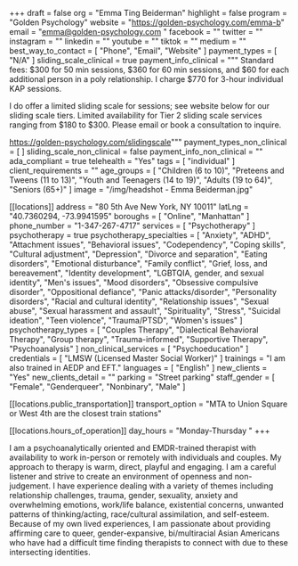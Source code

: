 +++
draft = false
org = "Emma Ting Beiderman"
highlight = false
program = "Golden Psychology"
website = "https://golden-psychology.com/emma-b"
email = "emma@golden-psychology.com "
facebook = ""
twitter = ""
instagram = ""
linkedin = ""
youtube = ""
tiktok = ""
medium = ""
best_way_to_contact = [ "Phone", "Email", "Website" ]
payment_types = [ "N/A" ]
sliding_scale_clinical = true
payment_info_clinical = """
Standard fees: $300 for 50 min sessions, $360 for 60 min sessions, and $60 for each additional person in a poly relationship. I charge $770 for 3-hour individual KAP sessions.

I do offer a limited sliding scale for sessions; see website below for our sliding scale tiers. Limited availability for Tier 2 sliding scale services ranging from $180 to $300. Please email or book a consultation to inquire. 

https://golden-psychology.com/slidingscale"""
payment_types_non_clinical = [ ]
sliding_scale_non_clinical = false
payment_info_non_clinical = ""
ada_compliant = true
telehealth = "Yes"
tags = [ "individual" ]
client_requirements = ""
age_groups = [
  "Children (6 to 10)",
  "Preteens and Tweens (11 to 13)",
  "Youth and Teenagers (14 to 19)",
  "Adults (19 to 64)",
  "Seniors (65+)"
]
image = "/img/headshot - Emma Beiderman.jpg"

[[locations]]
address = "80 5th Ave New York, NY 10011"
latLng = "40.7360294, -73.9941595"
boroughs = [ "Online", "Manhattan" ]
phone_number = "1-347-267-4717"
services = [ "Psychotherapy" ]
psychotherapy = true
psychotherapy_specialties = [
  "Anxiety",
  "ADHD",
  "Attachment issues",
  "Behavioral issues",
  "Codependency",
  "Coping skills",
  "Cultural adjustment",
  "Depression",
  "Divorce and separation",
  "Eating disorders",
  "Emotional disturbance",
  "Family conflict",
  "Grief, loss, and bereavement",
  "Identity development",
  "LGBTQIA, gender, and sexual identity",
  "Men's issues",
  "Mood disorders",
  "Obsessive compulsive disorder",
  "Oppositional defiance",
  "Panic attacks/disorder",
  "Personality disorders",
  "Racial and cultural identity",
  "Relationship issues",
  "Sexual abuse",
  "Sexual harassment and assault",
  "Spirituality",
  "Stress",
  "Suicidal ideation",
  "Teen violence",
  "Trauma/PTSD",
  "Women's issues"
]
psychotherapy_types = [
  "Couples Therapy",
  "Dialectical Behavioral Therapy",
  "Group therapy",
  "Trauma-informed",
  "Supportive Therapy",
  "Psychoanalysis"
]
non_clinical_services = [ "Psychoeducation" ]
credentials = [ "LMSW (Licensed Master Social Worker)" ]
trainings = "I am also trained in AEDP and EFT."
languages = [ "English" ]
new_clients = "Yes"
new_clients_detail = ""
parking = "Street parking"
staff_gender = [ "Female", "Genderqueer", "Nonbinary", "Male" ]

  [[locations.public_transportation]]
  transport_option = "MTA to Union Square or West 4th are the closest train stations"

  [[locations.hours_of_operation]]
  day_hours = "Monday-Thursday "
+++

I am a psychoanalytically oriented and EMDR-trained therapist with availability to work in-person or remotely with individuals and couples. My approach to therapy is warm, direct, playful and engaging. I am a careful listener and strive to create an environment of openness and non-judgement. I have experience dealing with a variety of themes including relationship challenges, trauma, gender, sexuality, anxiety and overwhelming emotions, work/life balance, existential concerns, unwanted patterns of thinking/acting, race/cultural assimilation, and self-esteem. Because of my own lived experiences, I am passionate about providing affirming care to queer, gender-expansive, bi/multiracial Asian Americans who have had a difficult time finding therapists to connect with due to these intersecting identities.
